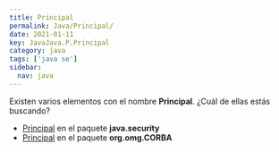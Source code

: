 ```yaml
---
title: Principal
permalink: Java/Principal/
date: 2021-01-11
key: JavaJava.P.Principal
category: java
tags: ['java se']
sidebar: 
  nav: java
---
```


Existen varios elementos con el nombre **Principal**. ¿Cuál de ellas estás buscando?
<ul>
<li><a href="/Java/Principal-java-security/">Principal</a> en el paquete <strong>java.security</strong></li>
<li><a href="/Java/Principal-org-omg-CORBA/">Principal</a> en el paquete <strong>org.omg.CORBA</strong></li>
<ul>
